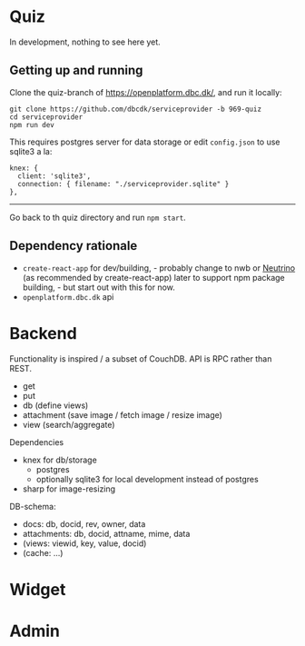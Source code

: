 # Quiz

In development, nothing to see here yet.

## Getting up and running

Clone the quiz-branch of <https://openplatform.dbc.dk/>, and run it locally:

```
git clone https://github.com/dbcdk/serviceprovider -b 969-quiz
cd serviceprovider
npm run dev
```

This requires postgres server for data storage or edit `config.json` to use sqlite3 a la:

```
knex: {
  client: 'sqlite3',
  connection: { filename: "./serviceprovider.sqlite" }
},
```

---

Go back to th quiz directory and run `npm start`.

## Dependency rationale

- `create-react-app` for dev/building, - probably change to nwb or [Neutrino](https://neutrinojs.org/) (as recommended by create-react-app) later to support npm package building, - but start out with this for now.
- `openplatform.dbc.dk` api

# Backend

Functionality is inspired / a subset of CouchDB.
API is RPC rather than REST.

- get
- put
- db (define views)
- attachment (save image / fetch image / resize image)
- view (search/aggregate)

Dependencies

- knex for db/storage
  - postgres
  - optionally sqlite3 for local development instead of postgres
- sharp for image-resizing

DB-schema:

- docs: db, docid, rev, owner, data
- attachments: db, docid, attname, mime, data
- (views: viewid, key, value, docid)
- (cache: ...)

# Widget

# Admin
